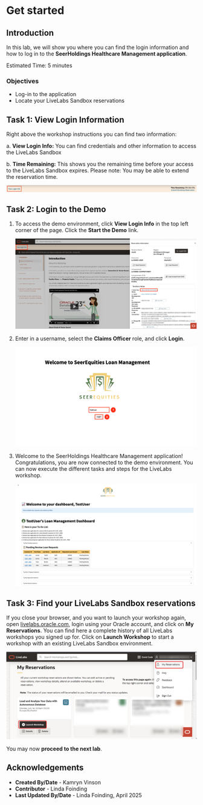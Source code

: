 # Get started

## Introduction

In this lab, we will show you where you can find the login information and how to log in to the **SeerHoldings Healthcare Management application**.

Estimated Time: 5 minutes

### Objectives

- Log-in to the application
- Locate your LiveLabs Sandbox reservations

## Task 1: View Login Information

Right above the workshop instructions you can find two information:

a. **View Login Info:** You can find credentials and other information to access the LiveLabs Sandbox

b. **Time Remaining:** This shows you the remaining time before your access to the LiveLabs Sandbox expires. Please note: You may be able to extend the reservation time.

![View Login Info](./images/view-login-info.png " ")

## Task 2: Login to the Demo

1. To access the demo environment, click **View Login Info** in the top left corner of the page. Click the **Start the Demo** link.

    ![Click the Start Demo Link](./images/start-demo.png " ")

2. Enter in a username, select the **Claims Officer** role, and click **Login**.

    ![Login](./images/login.png " ")

3. Welcome to the SeerHoldings Healthcare Management application! Congratulations, you are now connected to the demo environment. You can now execute the different tasks and steps for the LiveLabs workshop.

    ![Homepage](./images/app-home.png " ")


## Task 3: Find your LiveLabs Sandbox reservations

If you close your browser, and you want to launch your workshop again, open [livelabs.oracle.com](https://livelabs.oracle.com), login using your Oracle account, and click on **My Reservations**. You can find here a complete history of all LiveLabs workshops you signed up for. Click on **Launch Workshop** to start a workshop with an existing LiveLabs Sandbox environment.

![View My Reservations](./images/ll-reservations.png " ")

You may now **proceed to the next lab**.

## Acknowledgements

- **Created By/Date** - Kamryn Vinson
- **Contributor** - Linda Foinding
- **Last Updated By/Date** - Linda Foinding, April 2025